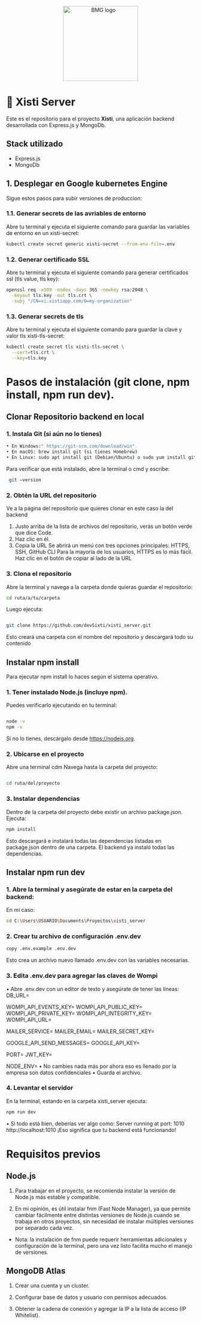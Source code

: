 <p align="center">
  <img src="https://scontent.feoh1-1.fna.fbcdn.net/v/t39.30808-6/444151214_763960055890211_5935843876597047616_n.jpg?_nc_cat=111&ccb=1-7&_nc_sid=6ee11a&_nc_ohc=AZSAX96BeqgQ7kNvgFebq0V&_nc_zt=23&_nc_ht=scontent.feoh1-1.fna&_nc_gid=AjQJdLM4wVXkrKt_CNIHFjK&oh=00_AYD71un4CAAJuuqKXgMyjTJ4vSbYXbnA-fB4DCrEtnPJvw&oe=671C7EA7" width="200" alt="BMG logo" />
</p>

# 🚙 Xisti Server 

Este es el repositorio para el proyecto **Xisti**, una aplicación backend desarrollada con Express.js y MongoDb.

## Stack utilizado

- Express.js
- MongoDb

## 1. Desplegar en Google kubernetes Engine

Sigue estos pasos para subir versiones de produccion:

### 1.1. Generar secrets de las avriables de entorno

Abre tu terminal y ejecuta el siguiente comando para guardar las variables de entorno en un xisti-secret:


```bash
kubectl create secret generic xisti-secret --from-env-file=.env
```
### 1.2. Generar certificado SSL

Abre tu terminal y ejecuta el siguiente comando para generar certificados ssl (tls value, tls key):


```bash
openssl req -x509 -nodes -days 365 -newkey rsa:2048 \
  -keyout tls.key -out tls.crt \
  -subj "/CN=xi.xistiapp.com/O=my-organization"

```

### 1.3. Generar secrets de tls

Abre tu terminal y ejecuta el siguiente comando para guardar la clave y valor tls xisti-tls-secret:


```bash
kubectl create secret tls xisti-tls-secret \
  --cert=tls.crt \
  --key=tls.key 
```


# Pasos de instalación (git clone, npm install, npm run dev).

## Clonar Repositorio backend en local

### 1.  Instala Git (si aún no lo tienes)
```bash
• En Windows:" https://git-scm.com/download/win"
• En macOS: brew install git (si tienes Homebrew)
• En Linux: sudo apt install git (Debian/Ubuntu) o sudo yum install git (CentOS/Fedora)
```
Para verificar que está instalado, abre la terminal o cmd y escribe:

```bash
 git –version
```

### 2.  Obtén la URL del repositorio
Ve a la página del repositorio que quieres clonar en este caso la del backend
1.  Justo arriba de la lista de archivos del repositorio, verás un botón verde que dice Code.
2.  Haz clic en él.
3.  Copia la URL
Se abrirá un menú con tres opciones principales: HTTPS, SSH, GitHub CLI
Para la mayoría de los usuarios, HTTPS es lo más fácil. Haz clic en el botón de copiar al lado de la URL
### 3.  Clona el repositorio
Abre la terminal y navega a la carpeta donde quieras guardar el repositorio:
```bash
cd ruta/a/tu/carpeta
```

Luego ejecuta:
```bash

git clone https://github.com/devSixti/xisti_server.git
```
Esto creará una carpeta con el nombre del repositorio y descargará todo su contenido
## Instalar npm install
Para ejecutar npm install lo haces según el sistema operativo.
### 1.  Tener instalado Node.js (incluye npm).
Puedes verificarlo ejecutando en tu terminal:
```bash

node -v
npm -v
```
Si no lo tienes, descárgalo desde https://nodejs.org.

### 2.  Ubicarse en el proyecto
Abre una terminal cdm Navega hasta la carpeta del proyecto:
```bash

cd ruta/del/proyecto
```
### 3.  Instalar dependencias
Dentro de la carpeta del proyecto debe existir un archivo package.json.
Ejecuta:
```bash
npm install
```
Esto descargará e instalará todas las dependencias listadas en package.json dentro de una carpeta.
El backend ya instaló todas las dependencias.

## Instalar npm run dev
### 1.  Abre la terminal y asegúrate de estar en la carpeta del backend:
En mi caso:
```bash
cd C:\Users\USUARIO\Documents\Proyectos\xisti_server
```
### 2.  Crear tu archivo de configuración .env.dev
```bash
copy .env.example .env.dev
```
Esto crea un archivo nuevo llamado .env.dev con las variables necesarias.
### 3.  Edita .env.dev para agregar las claves de Wompi

• Abre .env.dev con un editor de texto y asegúrate de tener las líneas:
DB_URL=

WOMPI_API_EVENTS_KEY=
WOMPI_API_PUBLIC_KEY=
WOMPI_API_PRIVATE_KEY=
WOMPI_API_INTEGRITY_KEY=
WOMPI_API_URL=

MAILER_SERVICE=
MAILER_EMAIL=
MAILER_SECRET_KEY=

GOOGLE_API_SEND_MESSAGES=
GOOGLE_API_KEY=

PORT=
JWT_KEY=

NODE_ENV=
• No cambies nada más por ahora eso es llenado por la empresa son datos confidenciales
• Guarda el archivo.
### 4.  Levantar el servidor
En la terminal, estando en la carpeta xisti_server ejecuta:
```bash
npm run dev
```
• Si todo está bien, deberías ver algo como:
Server running at port: 1010
 http://localhost:1010
¡Eso significa que tu backend está funcionando!


# Requisitos previos

## Node.js

1. Para trabajar en el proyecto, se recomienda instalar la versión de Node.js más estable y compatible.

2. En mi opinión, es útil instalar fnm (Fast Node Manager), ya que permite cambiar fácilmente entre distintas versiones de Node.js cuando se trabaja en otros proyectos, sin necesidad de instalar múltiples versiones por separado cada vez.

- Nota: la instalación de fnm puede requerir herramientas adicionales y configuración de la terminal, pero una vez listo facilita mucho el manejo de versiones.

## MongoDB Atlas

1. Crear una cuenta y un cluster.

2. Configurar base de datos y usuario con permisos adecuados.

3. Obtener la cadena de conexión y agregar la IP a la lista de acceso (IP Whitelist).



<!-- 
// Legacy README.md

# XISTI SERVER: Documentación

**En este documento se encuentra toda la documentación referente al servidor de xisti.**

NOTA: *El desarrollo backend no es mi fuerte, si hay problemas en la arquitectura o alguna vulnerabilidad o error en el manejo de los errores cualquier modificación es bien recibida.*

Este servidor fue desarrollado utilizando Node.js + express, typescript, mongoDB con Mongoose y Sockets.io. 

Hay una breve introducción a la decisión de la distribución de las carpetas en el archivo architecture.explain.md pero es muy global. Lo importante a tener en cuenta es que el servidor de sockets se encuentra como un servicio y es donde está configurada toda la lógica de esta funcionalidad.



## Replicar proyecto

Para replicar el proyecto crear un archivo .env y agregar las variables de entorno requeridas en el .env.example

Ver el package.json para ver los comandos de inicialización

    npm run dev # Para ejecutar el código en desarrollo

    npm run tsc  # Transpilar el código a js
    npm run start  # Ejecutar el código desde js

## Importante a tener en cuenta

Todos los secretos y claves las van a encontrar en el drive.

Como recomendación, este servidor debería poder ser migrado en un futuro a microservicios, donde por lo menos el servidor de sockets y la API Rest estén separadas.

Sería positivo poder realizar un proceso de modificación en las variables mediante DTOs, en este momento el que hace ese proceso de modificación de la data es un middleware pero me parece que hay mejores prácticas para todo esto. 

La base de datos es muy sencilla, no es relacional y por el momento no hay consultas entre tablas, si sería buena práctica reducir la carga de transporte de información en el servidor de sockets y manejarlo mediante consultas anidades enviando la información netamente necesaria en el proceso.

Hay una serie de tareas pendientes para integración, la mayoría de estas están enumeradas en las tareas pendientes del frontend, al final de la documentación enlisto las tareas pendientes y que se deben manejar de la mano con el front.


## Funcionamiento de la API:

El endpoint base es http{s}://HOST:PORT/api

Para el correcto funcionamiento del servidor se plantearon los siguientes EndPoints

### Usuario

*Todas las rutas, menos las relacionadas con la de crear o acualizar usuario se encuentran protegidas, esto significa que es necesario enviar el 'x-token' como un header. (JWT) de la sesión.*

1. **Traer todos los usuarios**

Para traer todos los usuarios sólo hay que llamar al endpoint 
```
GET /user/
```

Importante poder crear una paginación con límites en este endpoint, meramente administrativo. No se está consumiendo en el front actualmente.

2. **Traer usuario por Id**

Retorna un usuario por id, no es necesario enviar ningún id porque el uid del jwt en la validación lo almacena en el req.

```
GET /user/id
```

3. **Crear nuevo usuario**

Este endpoint se encarga de crear un usuario cuando este es nuevo, es importante asegurarse antes de consumir el endpoint que efectivamente es un usuario nuevo.

```
POST /user/createNewUser
```

* body: se usa un objeto que va a ser parseado usando este mapper 'parseJsonToUserFrontend'

4. **Actualizar usuario**

Este endpoint se encarga de actualizar un usuario.

```
POST /user/updateUser
```

* body: se usa un objeto que va a ser parseado usando este mapper 'parseJsonToUserFrontend'
5. **Calificación del usuario (La que le hace el conductor al pasajero)**

Este endpoint se encarga de subir la calificación del usuario y actualizar las ya existentes.

```
POST /user/califation
```
* Parámetros: userId
* body: json de tipo calification // Califications
 
```
{
    'travelId'
    'calification'
    'comments'
}
```


### Conductor
```
GET /driver/
```


### Viaje
/travel


### Validaciones

1. **Google Auth**

Este endpoint se encarga de hacer unas validaciones referentes a la validación del ingreso mediante google sing In, valida el token de validación y en base a esto retorna un objeto de tipo GoogleData y además valida si el usuario es nuevo o no.

```
GET /validate/google-auth
```

* Headers: 'X-validation-token'

2.  **Validación del JWT** (*Ruta protegida*)

Se encarga de validar el JWT del usuario, este debe ser enviado mediante un header

```
GET /validate/jwt
```

* Headers: 'x-token'

Si el token no es enviado o está mal se rompe en la protección de la ruta. Si es válido retorna un json con status 200 de este tipo:

```json
{
    "status": "verificado", 
    "user": user, //type : User
    "token": token //type : string 
}
```

3. **Es nuevo**

Este endpoint se encarga de validar si un usuario es nuevo o no. Si es nuevo retorna un null y si no retorna la información del usuario : User.


```
POST /validate/is-newly
```

* Body del endPoint: {email, phone} 

## Funcionamiento de los webSockets:

Los websockets funcionan mediante canales, por lo que en esta documentación va a encontrar el funcionamiento y configuraciones importantes en dichos canales.





### Integraciones para el front:

***Trabajando de la mano pueden llegar a un acuerdo de cual es la mejor manera de hacer esto***

* Sistema para poder volver al viaje después de finalizar el aplicativo. Cuando el usuario o conductor cierran el aplicativo debe haber un sistema que permita validar si este se encuentra actualmente ejecutando un servicio. De ser así debe aparecer un mensaje o debe existir algún sistema que lo redireccione inmediatamente al viaje. ***Esto es de caracter URGENTE y debería ser la primera tarea***. Si el conductor se sale del aplicativo y no cierra el viaje al volver debería seguir en ese servicio. 

* Los métodos de pago como Daviplata, PSE y Pagos en efectivo se encuentran inhabilitados, toda la documentación para su integración se encuentra en la [documentación oficial de Wompi](https://docs.wompi.co/docs/colombia/metodos-de-pago/). *(El ambiente de desarrollo tiene unas claves y el de deploy otras, leer la documentación para evitar estar probando transacciones reales y testear con topes inferiores que esté correcto todo)*.

* Se planteó una forma de manejar las notificaciones push, pero no es muy ascertada, es necesario que cada vez que se emita algo desde el servidor de sockets desde el servidor las notificaciones push se generen y se envíen. Recomiendo hacer esto desde el servidor.

* Se debe generar un mecanismo para controlar los casos en que dos conductores aceptan al tiempo una solicitud, de alguna manera debe existir un proceso de validación previo antes de generar el proceso de redireccionamiento, este proceso de validación tiene que autenticarse frente al backend.

* Hay fugas de información en algunos puntos, valores nulos y que posiblemente se encuentren mal parseados, recomiendo que de la mano con el backend validen el envío y recepción correcto de la data. (Todo lo referente al servidor del backend)

* El proceso de autenticación cuenta con un JWT. Sin embargo por seguridad y para implementar el proceso de refresh token debería existir una forma de poder refrescarlo (De la mano con el backend) Para que es token de refresco pueda crear un nuevo JWT en caso de que este ya haya caducado. El token de refresco no tiene que tener información sensible del usuario, sólo la necesaria para poder actualizar su JWT en caso de que las credenciales sean correctas. Para evitar tener que loggearse tan seguido. (*Proceso de refresh tokens.* Debe ser trabajado de la mano con el backend al 100%)

* Proceso de diferenciación de los ajustes en el conductor, la imagen y nombre que se pueden modificar actualmente es la del usuario, por lo que si el conductor quiere modificar su información o su foto de perfil tiene que mandar un PQR, sería importante poder tener un sistema diferente de ajustes para conductor y para usuario.
* Poder manejar los errores relacionados con el registro de los conductores. (De la mano con el backend) debe haber un manejo de los errores que vengan del mismo, por ejemplo duplicidad del documento de identidad.

* Funcionalidad de eliminar cuenta, en algún lado del UI debe existir esta opción.
* Si el usuario se sale del aplicativo romper la solicitud de inmediato, deja de buscar conductores o si la solicitud lleva más de por ejemplo 4 minutos sin encontrar a nadie que le diga con un mensaje: 'No encontramos ningún conductor que se ajuste a tu tarifa, te gustaría seguir buscando?'

* Hacer un proceso de solicitudes diferentes cuando se trata de mascotas. Como un servicio aparte.  -->

